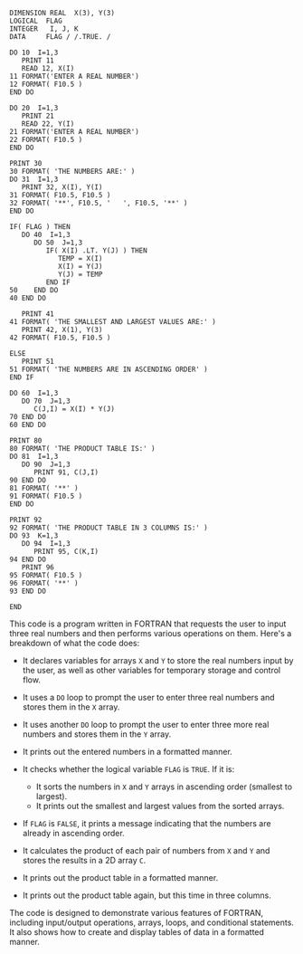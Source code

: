 ```
DIMENSION REAL  X(3), Y(3)
LOGICAL  FLAG
INTEGER   I, J, K
DATA     FLAG / /.TRUE. /

DO 10  I=1,3
   PRINT 11
   READ 12, X(I)
11 FORMAT('ENTER A REAL NUMBER')
12 FORMAT( F10.5 )
END DO

DO 20  I=1,3
   PRINT 21
   READ 22, Y(I)
21 FORMAT('ENTER A REAL NUMBER')
22 FORMAT( F10.5 )
END DO

PRINT 30
30 FORMAT( 'THE NUMBERS ARE:' )
DO 31  I=1,3
   PRINT 32, X(I), Y(I)
31 FORMAT( F10.5, F10.5 )
32 FORMAT( '**', F10.5, '   ', F10.5, '**' )
END DO

IF( FLAG ) THEN
   DO 40  I=1,3
      DO 50  J=1,3
         IF( X(I) .LT. Y(J) ) THEN
            TEMP = X(I)
            X(I) = Y(J)
            Y(J) = TEMP
         END IF
50    END DO
40 END DO

   PRINT 41
41 FORMAT( 'THE SMALLEST AND LARGEST VALUES ARE:' )
   PRINT 42, X(1), Y(3)
42 FORMAT( F10.5, F10.5 )

ELSE
   PRINT 51
51 FORMAT( 'THE NUMBERS ARE IN ASCENDING ORDER' )
END IF

DO 60  I=1,3
   DO 70  J=1,3
      C(J,I) = X(I) * Y(J)
70 END DO
60 END DO

PRINT 80
80 FORMAT( 'THE PRODUCT TABLE IS:' )
DO 81  I=1,3
   DO 90  J=1,3
      PRINT 91, C(J,I)
90 END DO
81 FORMAT( '**' )
91 FORMAT( F10.5 )
END DO

PRINT 92
92 FORMAT( 'THE PRODUCT TABLE IN 3 COLUMNS IS:' )
DO 93  K=1,3
   DO 94  I=1,3
      PRINT 95, C(K,I)
94 END DO
   PRINT 96
95 FORMAT( F10.5 )
96 FORMAT( '**' )
93 END DO

END
```

This code is a program written in FORTRAN that requests the user to input three real numbers and then performs various operations on them. Here's a breakdown of what the code does:

- It declares variables for arrays `X` and `Y` to store the real numbers input by the user, as well as other variables for temporary storage and control flow.

- It uses a `DO` loop to prompt the user to enter three real numbers and stores them in the `X` array.

- It uses another `DO` loop to prompt the user to enter three more real numbers and stores them in the `Y` array.

- It prints out the entered numbers in a formatted manner.

- It checks whether the logical variable `FLAG` is `TRUE`. If it is:
   - It sorts the numbers in `X` and `Y` arrays in ascending order (smallest to largest).
   - It prints out the smallest and largest values from the sorted arrays.

- If `FLAG` is `FALSE`, it prints a message indicating that the numbers are already in ascending order.

- It calculates the product of each pair of numbers from `X` and `Y` and stores the results in a 2D array `C`.

- It prints out the product table in a formatted manner.

- It prints out the product table again, but this time in three columns.

The code is designed to demonstrate various features of FORTRAN, including input/output operations, arrays, loops, and conditional statements. It also shows how to create and display tables of data in a formatted manner.